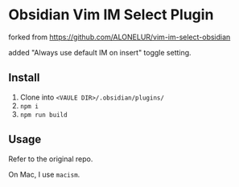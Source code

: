 # Obsidian Vim IM Select Plugin

forked from https://github.com/ALONELUR/vim-im-select-obsidian

added "Always use default IM on insert" toggle setting.

## Install

1. Clone into `<VAULE DIR>/.obsidian/plugins/`
1. `npm i`
1. `npm run build`

## Usage

Refer to the original repo.

On Mac, I use `macism`.
